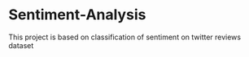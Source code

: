 # Sentiment-Analysis
This project is based on classification of sentiment on twitter reviews dataset
